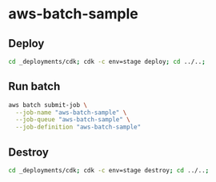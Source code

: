 # aws-batch-sample

## Deploy

```.sh
cd _deployments/cdk; cdk -c env=stage deploy; cd ../..;
```

## Run batch

```.sh
aws batch submit-job \
  --job-name "aws-batch-sample" \
  --job-queue "aws-batch-sample" \
  --job-definition "aws-batch-sample"
```

## Destroy

```.sh
cd _deployments/cdk; cdk -c env=stage destroy; cd ../..;
```
